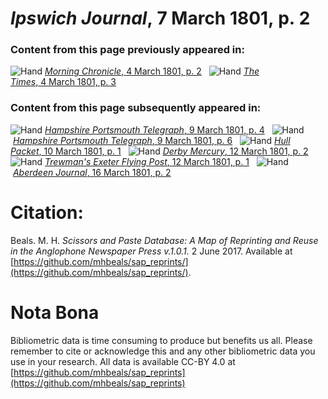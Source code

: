 # *Ipswich Journal*, 7 March 1801, p. 2  
  
### Content from this page previously appeared in:  
![Hand](http://scissorsandpaste.net/wp-content/uploads/2017/06/smallhandpointer.png) [*Morning Chronicle*, 4 March 1801, p. 2](https://mhbeals.github.io/sap_html/Morning-Chronicle/Morning-Chronicle-4-March-1801-p-2)  
![Hand](http://scissorsandpaste.net/wp-content/uploads/2017/06/smallhandpointer.png) [*The Times*, 4 March 1801, p. 3](https://mhbeals.github.io/sap_html/The-Times/The-Times-4-March-1801-p-3)  
  
### Content from this page subsequently appeared in:  
![Hand](http://scissorsandpaste.net/wp-content/uploads/2017/06/smallhandpointer.png) [*Hampshire Portsmouth Telegraph*, 9 March 1801, p. 4](https://mhbeals.github.io/sap_html/Hampshire-Portsmouth-Telegraph/Hampshire-Portsmouth-Telegraph-9-March-1801-p-4)  
![Hand](http://scissorsandpaste.net/wp-content/uploads/2017/06/smallhandpointer.png) [*Hampshire Portsmouth Telegraph*, 9 March 1801, p. 6](https://mhbeals.github.io/sap_html/Hampshire-Portsmouth-Telegraph/Hampshire-Portsmouth-Telegraph-9-March-1801-p-6)  
![Hand](http://scissorsandpaste.net/wp-content/uploads/2017/06/smallhandpointer.png) [*Hull Packet*, 10 March 1801, p. 1](https://mhbeals.github.io/sap_html/Hull-Packet/Hull-Packet-10-March-1801-p-1)  
![Hand](http://scissorsandpaste.net/wp-content/uploads/2017/06/smallhandpointer.png) [*Derby Mercury*, 12 March 1801, p. 2](https://mhbeals.github.io/sap_html/Derby-Mercury/Derby-Mercury-12-March-1801-p-2)  
![Hand](http://scissorsandpaste.net/wp-content/uploads/2017/06/smallhandpointer.png) [*Trewman's Exeter Flying Post*, 12 March 1801, p. 1](https://mhbeals.github.io/sap_html/Trewman's-Exeter-Flying-Post/Trewman's-Exeter-Flying-Post-12-March-1801-p-1)  
![Hand](http://scissorsandpaste.net/wp-content/uploads/2017/06/smallhandpointer.png) [*Aberdeen Journal*, 16 March 1801, p. 2](https://mhbeals.github.io/sap_html/Aberdeen-Journal/Aberdeen-Journal-16-March-1801-p-2)  


# Citation: 

Beals. M. H. *Scissors and Paste Database: A Map of Reprinting and Reuse in the Anglophone Newspaper Press v.1.0.1.* 2 June 2017. Available at [https://github.com/mhbeals/sap_reprints/](https://github.com/mhbeals/sap_reprints/). 

# Nota Bona

Bibliometric data is time consuming to produce but benefits us all. Please remember to cite or acknowledge this and any other bibliometric data you use in your research. All data is available CC-BY 4.0 at [https://github.com/mhbeals/sap_reprints](https://github.com/mhbeals/sap_reprints)